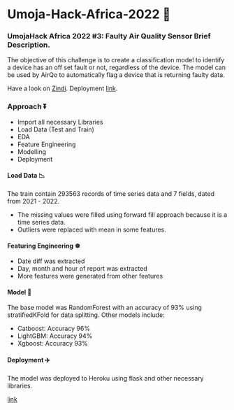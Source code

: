 # Umoja-Hack-Africa-2022 🥇

### UmojaHack Africa 2022 #3: Faulty Air Quality Sensor Brief Description.

The objective of this challenge is to create a classification model to identify a device has an off set fault or not, regardless of the device. The model can be used by AirQo to automatically flag a device that is returning faulty data. 

Have a look on [Zindi](https://zindi.africa/competitions/umojahack-africa-2022-beginner-challenge).
Deployment [link](https://drone-tester.herokuapp.com/).

### Approach ⏬
* Import all necessary Libraries
* Load Data (Test and Train)
* EDA
* Feature Engineering
* Modelling
* Deployment

#### Load Data 📉
The train contain 293563 records of time series data and 7 fields, dated from 2021 - 2022.

* The missing values were filled using forward fill approach because it is a time series data.
* Outliers were replaced with mean in some features.

#### Featuring Engineering ☸️
* Date diff was extracted
* Day, month and hour of report was extracted
* More features were generated from other features

#### Model 🚀
The base model was RandomForest with an accuracy of 93% using stratifiedKFold for data splitting. Other models include:
* Catboost: Accuracy 96%
* LightGBM: Accuracy 94%
* Xgboost: Accuracy 93%

#### Deployment ✈️
The model was deployed to Heroku using flask and other necessary libraries.

[link](https://drone-tester.herokuapp.com/)
